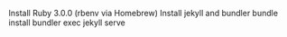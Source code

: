 Install Ruby 3.0.0 (rbenv via Homebrew)
Install jekyll and bundler
bundle install
bundler exec jekyll serve
